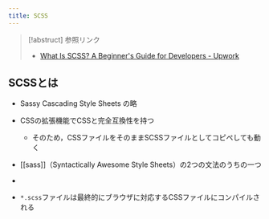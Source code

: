 ```yaml
---
title: SCSS
---
```

> [!abstruct] 参照リンク
> - [What Is SCSS? A Beginner's Guide for Developers - Upwork](https://www.upwork.com/resources/what-is-scss)

## SCSSとは
- Sassy Cascading Style Sheets の略
- CSSの拡張機能でCSSと完全互換性を持つ
	- そのため，CSSファイルをそのままSCSSファイルとしてコピペしても動く
- [[sass]]（Syntactically Awesome Style Sheets）の2つの文法のうちの一つ

- 

- `*.scss`ファイルは最終的にブラウザに対応するCSSファイルにコンパイルされる